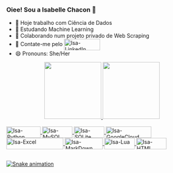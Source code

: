 ### Oiee! Sou a Isabelle Chacon 👋

- 🔭 Hoje trabalho com Ciência de Dados
- 🌱 Estudando Machine Learning
- 👯 Colaborando num projeto privado de Web Scraping
- 💬 Contate-me pelo <a href="https://www.linkedin.com/in/isabelle-chacon-b2360a134/"><img align="center" alt="Isa-LinkedIn" height="30" width="95" src="https://img.shields.io/badge/LinkedIn-0077B5?style=for-the-badge&logo=linkedin&logoColor=white"></a> 
- 😄 Pronouns: She/Her

<div align="center">
  <a href="https://github.com/isachacon">
  <img height="150em" src="https://github-readme-stats.vercel.app/api?username=isachacon&show_icons=true&theme=dracula&include_all_commits=true&count_private=true"/>
  <img height="150em" src="https://github-readme-stats.vercel.app/api/top-langs/?username=isachacon&layout=compact&langs_count=7&theme=dracula"/>
</div>
  
  <div style="display: inline_block"><br>
  <img align="center" alt="Isa-Python" height="30" width="90" src="https://img.shields.io/badge/Python-3776AB?style=for-the-badge&logo=python&logoColor=white">
   <img align="center" alt="Isa-MySQL" height="30" width="80" src="https://img.shields.io/badge/MySQL-005C84?style=for-the-badge&logo=mysql&logoColor=white">
    <img align="center" alt="Isa-SQLite" height="30" width="80" src="https://img.shields.io/badge/SQLite-07405E?style=for-the-badge&logo=sqlite&logoColor=white">
    <img align="center" alt="Isa-GoogleCloud" height="30" width="120" src="https://img.shields.io/badge/Google_Cloud-4285F4?style=for-the-badge&logo=google-cloud&logoColor=white">
    <img align="center" alt="Isa-Excel" height="30" width="150" src="https://img.shields.io/badge/Microsoft_Excel-217346?style=for-the-badge&logo=microsoft-excel&logoColor=white">
    <img align="center" alt="Isa-MarkDown" height="30" width="100" src="https://img.shields.io/badge/Markdown-000000?style=for-the-badge&logo=markdown&logoColor=white">
    <img align="center" alt="Isa-Lua" height="30" width="80" src="https://img.shields.io/badge/Lua-2C2D72?style=for-the-badge&logo=lua&logoColor=white">
    <img align="center" alt="Isa-HTML" height="30" width="80" src="https://img.shields.io/badge/HTML-239120?style=for-the-badge&logo=html5&logoColor=white"> 
</div>
  
##  
  
   ![Snake animation](https://github.com/isachacon/isachacon/blob/output/dist/github-contribution-grid-snake.svg)
  

  
